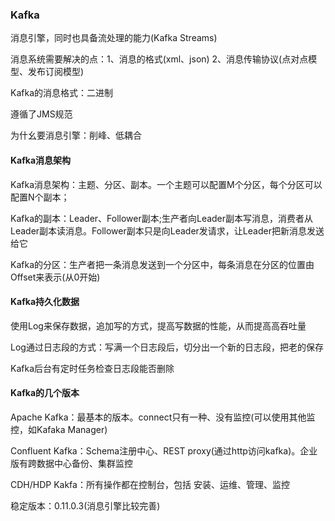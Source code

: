 ### Kafka

消息引擎，同时也具备流处理的能力(Kafka Streams)

消息系统需要解决的点：1、消息的格式(xml、json)	2、消息传输协议(点对点模型、发布订阅模型)

Kafka的消息格式：二进制

遵循了JMS规范

为什幺要消息引擎：削峰、低耦合

#### Kafka消息架构

Kafka消息架构：主题、分区、副本。一个主题可以配置M个分区，每个分区可以配置N个副本；

Kafka的副本：Leader、Follower副本;生产者向Leader副本写消息，消费者从Leader副本读消息。Follower副本只是向Leader发请求，让Leader把新消息发送给它

Kafka的分区：生产者把一条消息发送到一个分区中，每条消息在分区的位置由Offset来表示(从0开始)

#### Kafka持久化数据

使用Log来保存数据，追加写的方式，提高写数据的性能，从而提高高吞吐量

Log通过日志段的方式：写满一个日志段后，切分出一个新的日志段，把老的保存

Kafka后台有定时任务检查日志段能否删除


#### Kafka的几个版本

Apache Kafka：最基本的版本。connect只有一种、没有监控(可以使用其他监控，如Kafaka Manager)

Confluent Kafka：Schema注册中心、REST proxy(通过http访问kafka)。企业版有跨数据中心备份、集群监控

CDH/HDP Kakfa：所有操作都在控制台，包括 安装、运维、管理、监控

稳定版本：0.11.0.3(消息引擎比较完善)



